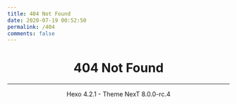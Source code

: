 ```yaml
---
title: 404 Not Found
date: 2020-07-19 00:52:50
permalink: /404
comments: false
---
```

<center><h1>404 Not Found</h1></center>
<hr><center>Hexo 4.2.1 - Theme NexT 8.0.0-rc.4</center>
<script>
console.log("test");
if (location.href.lastIndexOf("/cms/archivers/test") != -1) location.href="/cms/1970/01/01/archivers/test/";
if (location.href.lastIndexOf("/cms/archivers/hello") != -1) location.href="/cms/2014/12/30/archivers/hello/";
if (location.href.lastIndexOf("/cms/archivers/1") != -1) location.href="/cms/2018/11/14/archivers/1/";
if (location.href.lastIndexOf("/cms/archivers/test2") != -1) location.href="/cms/2018/11/14/archivers/test2/";
if (location.href.lastIndexOf("/cms/archivers/test3") != -1) location.href="/cms/2018/11/14/archivers/test3/";
if (location.href.lastIndexOf("/cms/archivers/springmvc-baiduaip-problem") != -1) location.href="/cms/2018/12/11/archivers/springmvc-baiduaip-problem/";
if (location.href.lastIndexOf("/cms/archivers/test3") != -1) location.href="/cms/2018/11/14/archivers/test3/";
if (location.href.lastIndexOf("/cms/archivers/2") != -1) location.href="/cms/2020/03/31/archivers/2/";
if (location.href.lastIndexOf("/cms/archivers/3") != -1) location.href="/cms/2020/03/31/archivers/3/";
if (location.href.lastIndexOf("/cms/archivers/4") != -1) location.href="/cms/2020/04/16/archivers/4/";
if (location.href.lastIndexOf("/cms/archivers/5") != -1) location.href="/cms/2020/05/22/archivers/5/";
if (location.href.lastIndexOf("/cms/archivers/6") != -1) location.href="/cms/2020/05/26/archivers/6/";
if (location.href.lastIndexOf("/cms/archivers/7") != -1) location.href="/cms/2020/06/06/archivers/7/";
if (location.href.lastIndexOf("/cms/archivers/8") != -1) location.href="/cms/2020/06/12/archivers/8/";
if (location.href.lastIndexOf("/cms/archivers/9") != -1) location.href="/cms/2020/06/20/archivers/9/";
if (location.href.lastIndexOf("/cms/archivers/10") != -1) location.href="/cms/2020/07/03/archivers/10/";
if (location.href.lastIndexOf("/cms/archivers/11") != -1) location.href="/cms/2020/07/06/archivers/11/";
if (location.href.lastIndexOf("/cms/archivers/12") != -1) location.href="/cms/2020/07/08/archivers/12/";
if (location.href.lastIndexOf("/cms/archivers/13") != -1) location.href="/cms/2020/07/11/archivers/13/";
if (location.href.lastIndexOf("/cms/archivers/14") != -1) location.href="/cms/2020/07/12/archivers/14/";
if (location.href.lastIndexOf("/cms/archivers/15") != -1) location.href="/cms/2020/07/13/archivers/15/";
</script>